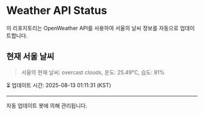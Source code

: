 
# Weather API Status

이 리포지토리는 OpenWeather API를 사용하여 서울의 날씨 정보를 자동으로 업데이트합니다.

## 현재 서울 날씨
> 서울의 현재 날씨: overcast clouds, 온도: 25.49°C, 습도: 81%

⏳ 업데이트 시간: 2025-08-13 01:11:31 (KST)

---
자동 업데이트 봇에 의해 관리됩니다.
